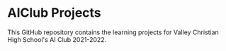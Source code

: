 # AIClub Projects

This GitHub repository contains the learning projects for Valley Christian High School's AI Club 2021-2022.
